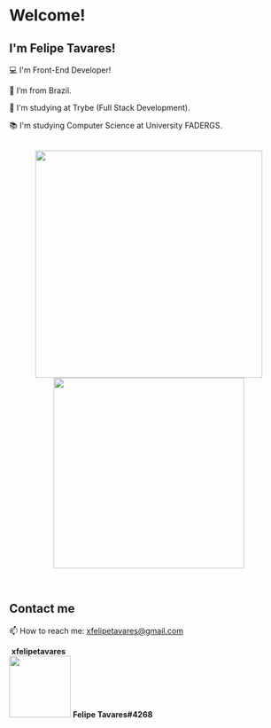 
# Welcome!

 

## I'm Felipe Tavares!

 

:computer: I'm Front-End Developer!

:house_with_garden: I’m from Brazil.

:rocket: I'm studying at Trybe (Full Stack Development).

:books: I'm studying Computer Science at University FADERGS.
<br>
<br>
<p align='center'>
  <a href="#"><img width="410px" src="https://github-readme-stats.vercel.app/api?username=xfelipetavares&show_icons=true&theme=dracula&count_private=true&service=github" alt=""></a>
  <a href="#"><img width="344x" src="https://github-readme-stats.vercel.app/api/top-langs/?username=xfelipetavares&layout=compact&theme=dracula&count_private=true&service=github" alt=""></a>
</p>

<p align='center'>
  <img src="https://img.shields.io/badge/HTML5-E34F26?style=for-the-badge&logo=html5&logoColor=white" alt="">
  <img src="https://img.shields.io/badge/JavaScript-323330?style=for-the-badge&logo=javascript&logoColor=F7DF1E" alt="">
  <img src="https://img.shields.io/badge/CSS3-1572B6?style=for-the-badge&logo=css3&logoColor=white" alt="">
  <img src="https://img.shields.io/badge/React-20232A?style=for-the-badge&logo=react&logoColor=61DAFB" alt="">
<img src="https://img.shields.io/badge/TypeScript-007ACC?style=for-the-badge&logo=typescript&logoColor=white" alt="">



</p>

## Contact me
<p>
  📫 How to reach me: <a href='mailto:xfelipetavares@gmail.com'>xfelipetavares@gmail.com</a>
</p>

<a href="https://www.linkedin.com/in/xfelipetavares/"><img src="https://img.shields.io/badge/LinkedIn-0077B5?style=for-the-badge&logo=linkedin&logoColor=white" alt=""></a> <strong align="center">xfelipetavares</strong>
<br>
<img width="111px" src="https://img.shields.io/badge/Discord-7289DA?style=for-the-badge&logo=discord&logoColor=white" alt=""> <strong align="center">Felipe Tavares#4268</strong>





